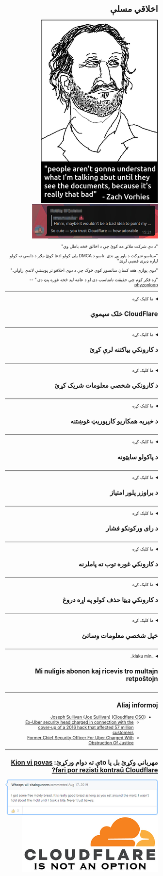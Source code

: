 <div dir="rtl">

# اخلاقي مسلې

![](../image/itsreallythatbad.jpg)
![](../image/telegram/c81238387627b4bfd3dcd60f56d41626.jpg)

"د دې شرکت ملاتړ مه کوئ چې د اخالق څخه باطل وي"

"ستاسو شرکت د باور وړ ندی. تاسو د DMCA پلي کولو ادعا کوئ مګر د داسې نه کولو لپاره ډیری قضیې لرئ."

"دوی یوازې هغه کسان سانسور کوي څوک چې د دوی اخلاقو تر پوښتنې لاندې راولي."

"زه فکر کوم چې حقیقت نامناسب دی او د عامه لید څخه غوره پټ دی."  -- [phyzonloop](https://twitter.com/phyzonloop)


---


<details>
<summary>ما کلیک کړه

## CloudFlare خلک سپموي
</summary>


کلاوډ فلایر غیر کلاوډ فلیر کاروونکو ته سپیم بریښنالیکونه لیږي.

- یوازې هغه پیرودونکو ته بریښنالیکونه واستوئ چې غوره یې کړي
- کله چې کارونکي "ودروي" ووایی ، نو د بریښنالیک لیږلو ودروي

دا دومره ساده ده. مګر Cloudflare پروا نه کوي.
کلاوډ فلایر وویل د دوی د خدماتو کارول کولی شي ټول سپیمر یا برید کونکي ودروي.
موږ څنګه کولی شو د کلاوډ فلایر فعالولو پرته د کلاوډ فلیر مخه ونیسو؟


| 🖼 | 🖼 |
| --- | --- |
| ![](../image/cfspam01.jpg) | ![](../image/cfspam03.jpg) |
| ![](../image/cfspam02.jpg) | ![](../image/cfspambrittany.jpg)<br>![](../image/cfspamtwtr.jpg) |

</details>

---

<details>
<summary>ما کلیک کړه

## د کارونکي بیاکتنه لرې کړئ
</summary>


د کلاوډ فلیر سینسر منفي بیاکتنې.
که تاسو په ټویټر کې د کلاوډ فلایر ضد متن پوسټ کړئ ، نو تاسو د "نه ، دا نه دی" پیغام سره د کلاوډ فلیر کارمند څخه ځواب ترلاسه کولو فرصت لرئ.
که تاسو په کومې بیاکتنې سایټ کې منفي بیاکتنه پوسټ کړئ ، دوی به د دې سانسور کولو هڅه وکړي.


| 🖼 | 🖼 |
| --- | --- |
| ![](../image/cfcenrev_01.jpg)<br>![](../image/cfcenrev_02.jpg) | ![](../image/cfcenrev_03.jpg) |

</details>

---

<details>
<summary>ما کلیک کړه

## د کارونکي شخصي معلومات شریک کړئ
</summary>


کلاوډ فل د پراخې ځورونې ستونزه لري.
کلاوډ فلایر د هغه چا شخصي معلومات شریکوي څوک چې د کوربه شوي سایټونو په اړه شکایت کوي.
دوی ځینې وختونه له تاسو څخه غوښتنه کوي چې خپل ریښتیني شناخت ورکړئ.
که تاسو نه غواړئ ځورول شوي ، برید وکړي ، تیر شي یا وژل شوي وي ، نو تاسو د کلاوډ فیلډ ویب پا fromو څخه غوره اوسئ.


| 🖼 | 🖼 |
| --- | --- |
| ![](../image/cfdox_what.jpg) | ![](../image/cfdox_swat.jpg) |
| ![](../image/cfdox_kill.jpg) | ![](../image/cfdox_threat.jpg) |
| ![](../image/cfdox_dox.jpg) | ![](../image/cfdox_ex1.jpg)<br>![](../image/cfdox_ex2.jpg) |

</details>

---

<details>
<summary>ما کلیک کړه

## د خیریه همکاریو کارپوریټ غوښتنه
</summary>


CloudFlare د خیریه ونډې غوښتنه کوي.
دا د حیرانتیا خبره ده چې یو امریکایی کارپوریشن به د غیر انتفاعي سازمانونو تر څنګ د خیرات غوښتنه وکړي چې ښه لاملونه لري.
که تاسو د خلکو مخنیوی یا د نورو خلکو وخت ضایع کول غواړئ ، نو تاسو ممکن د کلاوډ فلایر کارمندانو لپاره ځینې پیزا غوښتنه کړئ.


![](../image/cfdonate.jpg)

</details>

---

<details>
<summary>ما کلیک کړه

## د پاکولو سایټونه
</summary>


تاسو به څه وکړئ که ستاسو سایټ ناڅاپه ښکته شي؟
داسې راپورونه شتون لري چې کلاوډ فلایر د کارونکي تنظیمات حذف کوي یا پرته له خبرتیا پرته خدمت ودروي ، په خاموش ډول.
موږ وړاندیز کوو چې تاسو غوره چمتو کونکي ومومئ.

![](../image/cftmnt.jpg)

</details>

---

<details>
<summary>ما کلیک کړه

## د براوزر پلور امتیاز
</summary>


کلاوډ فلایر هغو کسانو ته لومړیتوب ورکوي چې د فایرفاکس کارول کاروي پداسې حال کې چې په Tor کې د غیر ټور بروزر کاروونکو ته دښمني درملنه کوي.
د تور کارونکي څوک چې په سمه توګه د غیر وړیا جاواسکریپټ له عملي کولو څخه ډډه کوي د دښمنۍ درملنه هم کوي.
د لاسرسي نابرابرۍ د شبکې بې پرې والي او د ځواک ناوړه ګټه اخیستنه ده.

![](../image/browdifftbcx.gif)

- کيft لاس: تور براوزر ، ښي: کروم. ورته IP پته.

![](../image/browserdiff.jpg)

- کيft لاس: د تور براوزر جاواسکریپټ نافع شوی ، کوکی فعال شوی
- سمه: د کروم جاواسکریپټ فعال ، کوکی ناتوان شوی

![](../image/cfsiryoublocked.jpg)

- کوټ براوزر (کوچنی براوزر) پرته له تور (کلارنیټ IP)

| ***براوزر*** | ***لاسرسي درملنه*** |
| --- | --- |
| Tor Browser (جاواسکریپټ وړ شوی) | د لاسرسي اجازه |
| Firefox (جاواسکریپټ وړ شوی) | لاسرسي خراب شو |
| Chromium (جاواسکریپټ وړ شوی) | لاسرسي خراب شو |
| Chromium or Firefox (جاواسکریپټ ناتوانه شوی) | رسۍ منکره شوه |
| Chromium or Firefox (کوکی ناتوان شوی) | رسۍ منکره شوه |
| QuteBrowser | رسۍ منکره شوه |
| lynx | رسۍ منکره شوه |
| w3m | رسۍ منکره شوه |
| wget | رسۍ منکره شوه |


ولې د اسانه ننګونې حلولو لپاره آډیو ت buttonۍ نه کاروئ؟

هو ، دلته د آډیو ت buttonۍ شتون لري ، مګر دا تل د Tor کار نه کوي.
تاسو به دا پیغام ترلاسه کړئ کله چې تاسو کلیک وکړئ:

```
وروسته بیا کوښښ وکړه
ستاسو کمپیوټر یا شبکه ممکن اتوماتیک پوښتنې واستوي.
زموږ د کاروونکو ساتلو لپاره ، موږ نشو کولی ستاسو غوښتنه همدا اوس پلي کړو
د نورو معلوماتو لپاره زموږ د مرستې پا visitه وګورئ
```

</details>

---

<details>
<summary>ما کلیک کړه

## د رای ورکونکو فشار
</summary>


د متحده ایالاتو ایالتونو کې رایې ورکوونکي د خپل استوګنځي ایالت کې د بهرنیو چارو د وزیر ویب پا throughې له لارې په نهایت کې رایه ورکوي.
د جمهوري غوښتونکي کنټرول ایالت سکریټ دفترونه د کلاوډ فلایر له لارې د بهرنیو چارو وزارت ویب پا proې ته په تمه کولو سره د رایې ورکوونکو په ځورونې کې دخیل دي.
د کلاډ فلیر د تور کاروونکو سره دښمني چلند ، د MITM موقعیت د نړیوال نړیوال نظارت مرکز په توګه ، او د دې زیان رسونکی رول په ټولیز ډول احتمالي رایې ورکوونکي راجسټریشن کولو کې زړه نازړه کوي.
په ځانګړي ډول لیبرالونه د محرمیت ساتلو ته لیواله دي.
د رایې ورکوونکو د راجسټریشن فورمې د رایې ورکوونکي د سیاسي فشار ، شخصي فزیکي پته ، ټولنیز امنیت شمیره ، او د زیږون نیټه په اړه حساس معلومات راټولوي.
ډیری دولتونه یوازې د دې معلوماتو فرعي سیټ چمتو کوي په عامه ډول شتون لري ، مګر کلاډ فلیر دا ټول معلومات ګوري کله چې یو څوک د رایې لپاره نوم لیکنه کوي.

په یاد ولرئ چې د کاغذ ثبت کول د کلاوډ فلیر مخنیوی نه کوي ځکه چې د متحده آیالاتو د معلوماتو د ننوتلو کارمندانو منشي به احتمال ډیټا ته د ننوتلو لپاره د Cloudflare ویب پا useه وکاروي.

| 🖼 | 🖼 |
| --- | --- |
| ![](../image/cfvotm_01.jpg) | ![](../image/cfvotm_02.jpg) |

- بدلون.org د رایو راغونډولو او اقدام کولو لپاره مشهوره ویب پا .ه ده.
“خلک هرچیرې کمپاینونه پیل کوي ، ملاتړ کونکي هڅوي ، او د پریکړو جوړونکو سره کار کوي ترڅو د حل لاره ومومي.”
بدبختانه ، ډیری خلک د کلاوډ فلیر د تیري کونکي فلټر له امله نشي کولی په change.org کې ټول وګورئ.
دوی د غوښتنلیک لاسلیک کولو څخه منع کیږي ، پدې توګه دوی د دیموکراتیک پروسې څخه لرې کوي.
د نورو غیر بادل پلور پلیټ فارمونو لکه اوپن پیټینشن کارول د ستونزې په حل کې مرسته کوي.

| 🖼 | 🖼 |
| --- | --- |
| ![](../image/changeorgasn.jpg) | ![](../image/changeorgtor.jpg) |

- د کلاوډ فلایر "اتینین پروژه" ایالتي او محلي ټاکنو ویب پا toو ته د تشب کچې وړیا محافظت وړاندې کوي.
دوی وویل "د دوی انتخاباتي حوزې کولی شي د ټاکنو معلوماتو او د رایې ورکوونکو راجسټریشن ته لاسرسی ولري" مګر دا دروغ دی ځکه چې ډیری خلک یوازې دا سایټ نشي لیدلی.

</details>

---

<details>
<summary>ما کلیک کړه

## د کارونکي غوره توب ته پاملرنه
</summary>


که تاسو یو څه غوره کړئ ، نو تاسو تمه کوئ چې تاسو یې په اړه هیڅ بریښنالیک ترلاسه نه کړئ.
کلاوډ فلایر د پیرودونکي غوره توب سترګې پټوي او د پیرودونکي رضایت پرته د دریمې ډلې کارپوریشنونو سره معلومات شریکوي.
که تاسو د دوی وړیا پلان کار کوئ ، دوی ځینې وختونه تاسو ته بریښنالیک لیږي چې د میاشتنۍ ګډون اخیستلو غوښتنه کوي.

![](../image/cfviopl_tp.jpg)

</details>

---

<details>
<summary>ما کلیک کړه

## د کارونکي ډیټا حذف کولو په اړه دروغ
</summary>


د دې کلاوډ فلیر پیرودونکي بلاګ په وینا ، Cloudflare د حسابونو حذف کولو په اړه دروغ دی.
نن ورځ ، ډیری شرکتونه ستاسو ډیټا ساتي وروسته له هغه چې تاسو خپل ګ closedون وتړئ یا حذف یې کړئ.
ډیری غوره شرکتونه د دوی د محرمیت پالیسي کې د دې په اړه یادونه کوي.
کلاوډ فلیر؟ نه.

```
2019-08-05 CloudFlare ماته تایید راولیږه چې دوی به زما حساب لرې کړی وي.
2019-10-02 ما د کلاوډ فلیر څخه بریښنالیک ترلاسه کړ "ځکه چې زه پیرودونکی یم"
```

کلاوډ فلایر د "لرې کولو" ټکي په اړه نه پوهیده.
که دا واقعیا حذف شي ، نو ولې دې پخواني پیرودونکي بریښنالیک ترلاسه کړ؟
هغه دا هم یادونه وکړه چې د کلاوډ فلایر د محرمیت تګلاره د دې په اړه یادونه نه کوي.

```
د دوی د محرمیت نوی پالیسي د یو کال لپاره د معلوماتو ساتلو کومه یادونه نه کوي.
```

![](../image/cfviopl_notdel.jpg)

تاسو څنګه په کلاوډ فلیر باور کولی شئ که چیرې د دوی د محرمیت تګلاره LIE وي؟

</details>

---

<details>
<summary>ما کلیک کړه

## خپل شخصي معلومات وساتئ
</summary>


د Cloudflare حساب حذف کول سخته کچه ده.

```
د "حساب" کټګورۍ په کارولو سره د ملاتړ ټیکټ وسپارئ ،
او د پیغام په بدن کې د حساب د حذف کیدو غوښتنه وکړئ.
تاسو باید د حذف کیدو دمخه غوښتنه وکړئ خپل ګ accountون سره هیڅ ډومین یا کریډیټ کارتونه وصل نه وي.
```

تاسو به د دې تایید بریښنالیک ترلاسه کړئ.

![](../image/cf_deleteandkeep.jpg)

"موږ ستاسو د حذف کولو پروسې پیل کړې" مګر "موږ به ستاسو شخصي معلوماتو زیرمه کړو".

ایا تاسو پدې "باور" کولی شئ؟

</details>

---

<details>
<summary>_klaku min_

## Mi nuligis abonon kaj ricevis tro multajn retpoŝtojn
</summary>


La uzanto nuligis sian 'Cloudflare stream' abonon kaj li ricevas retpoŝtajn memorigilojn ĉiutage por rememorigi lin pri nuligita abono.
Ne estas malaprobita butono. Kiel vi ĉesas ĉi tiun frenezon?

![](../image/barrageemailcancelsubscription.jpg)

Cloudflare diris al ĉi tiu uzanto kontakti subtenteamo kaj peti ĉiujn viajn enhavojn forigi.

- [t](https://web.archive.org/web/20210412165334/https://twitter.com/JohnHaldson/status/1381651569247088650)

</details>

---

## Aliaj informoj

- [Joseph Sullivan (Joe Sullivan)](../cloudflare_inc/cloudflare_members.md) ([Cloudflare CSO](https://twitter.com/eastdakota/status/1296522269313785862))
  - [Ex-Uber security head charged in connection with the cover-up of a 2016 hack that affected 57 million customers](https://www.businessinsider.com/uber-data-hack-security-head-joe-sullivan-charged-cover-up-2020-8)
  - [Former Chief Security Officer For Uber Charged With Obstruction Of Justice](https://www.justice.gov/usao-ndca/pr/former-chief-security-officer-uber-charged-obstruction-justice)


---

## مهرباني وکړئ بل پا toې ته دوام ورکړئ:   [Kion vi povas fari por rezisti kontraŭ Cloudflare?](ps.action.md)

![](../image/freemoldybread.jpg)
![](../image/cfisnotanoption.jpg)

</div>